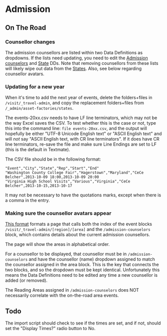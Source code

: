 # Admission

## On The Road

### Counsellor changes

The admission counsellors are listed within two Data Definitions as dropdowns.
If the lists need updating, you need to edit the [Admission counselors](https://cms.slc.edu:8443/entity/open.act?id=97bb16a57f00000101f92de51ae1b8e1&type=structureddatadefinition) and [State](https://cms.slc.edu:8443/entity/open.act?id=302091fb7f0000024ee1d6a35d90ceb1&type=structureddatadefinition) DDs.
Note that removing counsellors from these lists will likely wipe out data from the [States](https://cms.slc.edu:8443/entity/open.act?id=1c07f8bb7f0000024124dc483414e60f&type=folder&).
Also, see below regarding counsellor avatars.

### Updating for a new year

When it's time to add the next year of events, delete the folders+files in `/visit/_travel-admin`, and copy the replacement folders+files from `/_admin/asset-factories/states`.

The events-20xx.csv needs to have LF line terminators, which may not be the way Excel saves the CSV.
To test whether this is the case or not, type this into the command line: `file events-20xx.csv`, and the output will hopefully be either "UTF-8 Unicode English text" or "ASCII English text" and will _not_ say "ASCII English text, with CR line terminators".
If it does have CR line terminators, re-save the file and make sure Line Endings are set to LF (this is the default in Textmate).

The CSV file should be in the following format:

    "Event","City","State","Rep","Start","End"
    "Washington County College Fair","Hagerstown","Maryland","CeCe Belcher",2013-10-09 18:00,2013-10-09 20:00
    "Virginia High School Visits","Various","Virginia","CeCe Belcher",2013-10-15,2013-10-17

It may not be necessary to have the quotations marks, except when there is a comma in the entry.

### Making sure the counsellor avatars appear

[This format](https://cms.slc.edu:8443/entity/open.act?id=3059c2907f00000250905c93ffc2bc40&type=format) formats a page that calls both the index of the event blocks 
`/visit/_travel-admin/[region]/[area]` and the `/admission-counselors` block, 
which contains details about the current admission counsellors.

The page will show the areas in alphabetical order.

For a counsellor to be displayed, that counsellor must be in `/admission-counselors` and have the counsellor (name) dropdown assigned to match the counsellor assigned in the area block. 
This is the key that connects the two blocks, and so the dropdown must be kept identical. 
Unfortunately this means the Data Definitions need to be edited any time a new counsellor is added (or removed).

The Reading Areas assigned in `/admission-counselors` does NOT necessarily correlate with the on-the-road area events.

## Todo

The import script should check to see if the times are set, and if not, should set the "Display Times?" radio button to No.
